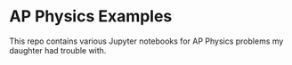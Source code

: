 # AP Physics Examples

This repo contains various Jupyter notebooks for AP Physics problems my daughter had trouble with.
